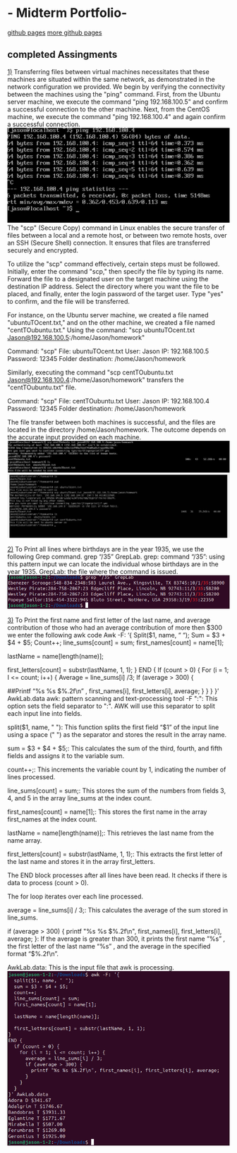# - Midterm Portfolio-
[github pages](https://pages.github.com/themes/)
[more github pages](https://pages.github.com/)
## completed Assingments

<span style="text-decoration:underline;">1)</span>
Transferring files between virtual machines necessitates that these machines are situated within the same network, as demonstrated in the network configuration we provided.
We begin by verifying the connectivity between the machines using the "ping" command. First, from the Ubuntu server machine, we execute the command "ping 192.168.100.5" and confirm a successful connection to the other machine. Next, from the CentOS machine, we execute the command "ping 192.168.100.4" and again confirm a successful connection.
![pic1](assets/2.png)
The "scp" (Secure Copy) command in Linux enables the secure transfer of files between a local and a remote host, or between two remote hosts, over an SSH (Secure Shell) connection. It ensures that files are transferred securely and encrypted.

To utilize the "scp" command effectively, certain steps must be followed. Initially, enter the command "scp," then specify the file by typing its name. Forward the file to a designated user on the target machine using the destination IP address. Select the directory where you want the file to be placed, and finally, enter the login password of the target user. Type "yes" to confirm, and the file will be transferred.

For instance, on the Ubuntu server machine, we created a file named "ubuntuTOcent.txt," and on the other machine, we created a file named "centTOubuntu.txt." Using the command: "scp ubuntuTOcent.txt Jason@192.168.100.5:/home/Jason/homework"

Command: "scp"
File: ubuntuTOcent.txt
User: Jason
IP: 192.168.100.5
Password: 12345
Folder destination: /home/Jason/homework

Similarly, executing the command "scp centTOubuntu.txt Jason@192.168.100.4:/home/Jason/homework" transfers the "centTOubuntu.txt" file.

Command: "scp"
File: centTOubuntu.txt
User: Jason
IP: 192.168.100.4
Password: 12345
Folder destination: /home/Jason/homework

The file transfer between both machines is successful, and the files are located in the directory /home/Jason/homework. The outcome depends on the accurate input provided on each machine.
![pic2](assets/1.png)
![pic3](assets/3.png)

<span style="text-decoration:underline;">2)</span>
To Print all lines where birthdays are in the year 1935, we use the following Grep command.
grep “/35” GrepLab.
grep: command 
“/35”: using this pattern input we can locate the individual whose birthdays are in the year 1935. 
GrepLab: the file where the command is issued.
![ping test](assets/1.1.png)

<span style="text-decoration:underline;">3)</span>
To Print the first name and first letter of the last name, and average contribution of those who had an average contribution of more then $300 we enter the following awk code
Awk -F: ‘{
Split($1, name, “ “);
Sum = $3 + $4 + $5;
Count++;
line_sums[count]  =  sum;
first_names[count]  = name[1];

lastName = name[length(name)];

first_letters[count] = substr(lastName, 1, 1);
}
END {
If (count > 0) {
For (i = 1; I <= count; i++) {
Average = line_sums[i] /3;
If (average > 300) {

##Printf “%s %s $%.2f\n” , first_names[i], first_letters[i], average;
}
}
}
}’ AwkLab.data
   awk: pattern scanning and text-processing tool 
-F ":": This option sets the field separator to ":". AWK will use this separator to split each input line into fields.

split($1, name, " "): This function splits the first field “$1” of the input line using a space (" ") as the separator and stores the result in the array name.

 sum = $3 + $4 + $5;: This calculates the sum of the third, fourth, and fifth fields and assigns it to the variable sum.
 
count++;: This increments the variable count by 1, indicating the number of lines processed.

line_sums[count] = sum;: This stores the sum of the numbers from fields 3, 4, and 5 in the array line_sums at the index count.

first_names[count] = name[1];: This stores the first name in the array first_names at the index count.

lastName = name[length(name)];: This retrieves the last name from the name array.

first_letters[count] = substr(lastName, 1, 1);: This extracts the first letter of the last name and stores it in the array first_letters.

The END block processes after all lines have been read. It checks if there is data to process (count > 0).

The for loop iterates over each line processed.

average = line_sums[i] / 3;: This calculates the average of the sum stored in line_sums.

 if (average > 300) { printf "%s %s $%.2f\n", first_names[i], first_letters[i], average; }: If the average is greater than 300, it prints the first name ”%s” , the first letter of the last name “%s” , and the average in the specified format “$%.2f\n”.
 
AwkLab.data: This is the input file that awk is processing.
![pic4](assets/2.1.png)
